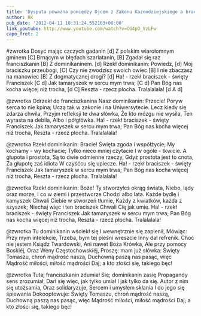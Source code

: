 ```yaml
---
title: 'Dysputa poważna pomiędzy Ojcem z Zakonu Kaznodziejskiego a braciszkiem od Braci Mniejszych'
author: RK
pub_date: '2012-04-11 10:31:24.552103+00:00'
link_youtube: http://www.youtube.com/watch?v=CG4pO_VzLFw
capo_fret: 2
---
```


#zwrotka
Dosyć mając czczych gadanin		[d]
Z polskim wiarołomnym gminem		[C]
Brnącym w błędach szarlatanin,		[B]
Zgadał się raz franciszkanin			[B]
Z dominikaninem.				[d]
Rzekł dominikanin: Powiedz,		[d]
Mój braciszku przeubogi,			[C]
Czy nie zwodzisz swoich owiec		[B]
I nie zbaczasz na manowiec			[B]
Z dogmatycznej drogi?			[d]
Ha! - rzekł braciszek - święty Franciszek	[C d]
Jak tamaryszek w sercu mym trwa;		[C d]
Pan Bóg nas kocha więcej niż trocha,		[d C]
Reszta - rzecz płocha. Tralalalala!		[d A d]

@zwrotka
Odrzekł do franciszkanina
Nasz dominikanin: Przecie!
Poryw serca to nie kpina;
Uczą tak w zakonie i na
Uniwersytecie.
Lecz kiedy się zdarza chwila,
Przyjm refleksji te dwa słówka,
Że kto mózgu nie wysila,
Ten wyrasta na debila,
Albo i półgłówka.
Ha! - rzekł braciszek - święty Franciszek
Jak tamaryszek w sercu mym trwa;
Pan Bóg nas kocha więcej niż trocha,
Reszta - rzecz płocha. Tralalalala!

@zwrotka
Rzekł dominikanin: Bracie!
Święta zgoda i współżycie;
My kochamy - wy kochacie;
Tylko nieco mniej czytacie
I w ogóle - tkwicie.
A głupota i prostota,
Są to dwie odmienne rzeczy,
Gdyż prostota jest to cnota,
Za głupotę zaś idiota
W czyśćcu się upiecze.
Ha! - rzekł braciszek - święty Franciszek
Jak tamaryszek w sercu mym trwa;
Pan Bóg nas kocha więcej niż trocha,
Reszta - rzecz płocha. Tralalalala!

@zwrotka
Rzekł dominikanin: Boże!
Ty stworzyłeś okrąg świata,
Niebo, lądy oraz morze,
I co w ziemi i przestworze
Chodzi albo lata.
Każde bydlę i kamyszek
Chwali Ciebie w stworzeń tłumie,
Każdy z kwiatków, każda z szyszek;
Niechaj więc i ten braciszek
Chwali Cię jak umie.
Ha! - rzekł braciszek - święty Franciszek
Jak tamaryszek w sercu mym trwa;
Pan Bóg nas kocha więcej niż trocha,
Reszta - rzecz płocha. Tralalalala!

@zwrotka
Tu dominikanin wściekł się
I wewnętrznie się zapienił,
Mówiąc: Przy mym intelekcie,
Trzeba, bym tej pieśni wreszcie
Inny dał refrenik.
Choć nie jestem Ksiądz Twardowski,
Ani nawet Boża Krówka,
Ale przy pomocy Boskiéj,
Oraz Weny Częstochowskiéj,
Proszę: mam już słówka:
Święty Tomaszu, chroń mądrość naszą,
Duchowną paszą nas pasąc, więc
Mądrość miłości, miłość mądrości
Daj; a kto złości się, takiego bęc!

@zwrotka
Tutaj franciszkanin zdumiał
Się; dominikanin zasię
Propagandy sens zrozumiał,
Darł się więc, jak tylko umiał
I jak tylko da się.
Autor z nim się utożsamia,
Oraz solidaryzuje,
Sercem i umysłem skłania
I do jego się śpiewania
Dokooptowuje:
Święty Tomaszu, chroń mądrość naszą,
Duchowną paszą nas pasąc, więc
Mądrość miłości, miłość mądrości
Daj; a kto złości się, takiego bęc!